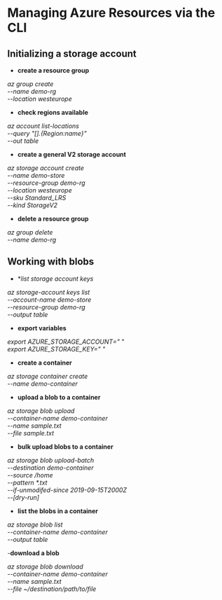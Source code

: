 # Managing Azure Resources via the CLI

## Initializing a storage account

- **create a resource group**

*az group create \
	--name demo-rg \
	--location westeurope*
	
- **check regions available**

*az account list-locations \
	--query "[].{Region:name}" \
	--out table*
	
- **create a general V2 storage account**

*az storage account create \
	--name demo-store \
	--resource-group demo-rg \
	--location westeurope \
	--sku Standard_LRS \
	--kind StorageV2*
	
- **delete a resource group**

*az group delete \
	--name demo-rg*
	
## Working with blobs
	
- **list storage account keys*

*az storage-account keys list \
	--account-name demo-store \
	--resource-group demo-rg \
	--output table*

- **export variables**

*export AZURE_STORAGE_ACCOUNT=" " \
	export AZURE_STORAGE_KEY=" "*

- **create a container**

*az storage container create \
	--name demo-container*
	
- **upload a blob to a container**

*az storage blob upload \
	--container-name demo-container \
	--name sample.txt \
	--file sample.txt* 
	
- **bulk upload blobs to a container**

*az storage blob upload-batch \
	--destination demo-container \
	--source /home \
	--pattern \*.txt \
  --if-unmodifed-since 2019-09-15T2000Z \
	--[dry-run]*
	
- **list the blobs in a container**	
	
*az storage blob list \
	--container-name demo-container \
	--output table*
	
-**download a blob**

*az storage blob download \
	--container-name demo-container \
	--name sample.txt \
	--file ~/destination/path/to/file*
	